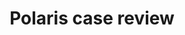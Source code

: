 ---
override:tags: []
layout: collection
title: Polaris case review
description: A tool for reviewing and redacting cases
pagination:
  data: collections.polaris
  reverse: true
  size: 50
permalink: "polaris/{% if pagination.pageNumber > 0 %}page/{{ pagination.pageNumber + 1 }}{% endif %}/"
eleventyComputed:
  eleventyNavigation:
    key: "{{ title }}"
    excerpt: "{{ description }}"
    parent: home
---